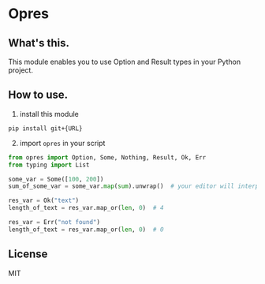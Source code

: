 # Opres

## What's this.

This module enables you to use Option and Result types in your Python project.

## How to use.

1. install this module

```shell script
pip install git+{URL}
``` 

2. import `opres` in your script

```python
from opres import Option, Some, Nothing, Result, Ok, Err
from typing import List

some_var = Some([100, 200])
sum_of_some_var = some_var.map(sum).unwrap()  # your editor will interpret `sum_of_some_var` as an integer

res_var = Ok("text")
length_of_text = res_var.map_or(len, 0)  # 4

res_var = Err("not found")
length_of_text = res_var.map_or(len, 0)  # 0
```

## License
MIT
